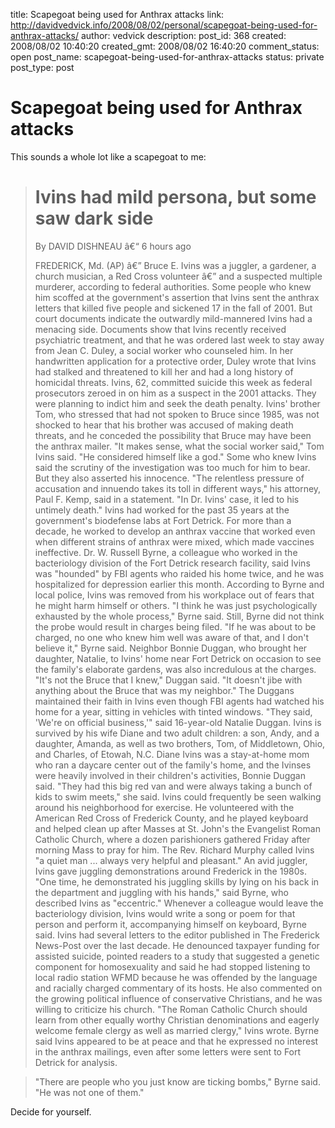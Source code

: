 title: Scapegoat being used for Anthrax attacks
link: http://davidvedvick.info/2008/08/02/personal/scapegoat-being-used-for-anthrax-attacks/
author: vedvick
description: 
post_id: 368
created: 2008/08/02 10:40:20
created_gmt: 2008/08/02 16:40:20
comment_status: open
post_name: scapegoat-being-used-for-anthrax-attacks
status: private
post_type: post

# Scapegoat being used for Anthrax attacks

This sounds a whole lot like a scapegoat to me: 

> # Ivins had mild persona, but some saw dark side
> 
> By DAVID DISHNEAU â€“ 6 hours ago
> 
> FREDERICK, Md. (AP) â€” Bruce E. Ivins was a juggler, a gardener, a church musician, a Red Cross volunteer â€” and a suspected multiple murderer, according to federal authorities. Some people who knew him scoffed at the government's assertion that Ivins sent the anthrax letters that killed five people and sickened 17 in the fall of 2001. But court documents indicate the outwardly mild-mannered Ivins had a menacing side. Documents show that Ivins recently received psychiatric treatment, and that he was ordered last week to stay away from Jean C. Duley, a social worker who counseled him. In her handwritten application for a protective order, Duley wrote that Ivins had stalked and threatened to kill her and had a long history of homicidal threats. Ivins, 62, committed suicide this week as federal prosecutors zeroed in on him as a suspect in the 2001 attacks. They were planning to indict him and seek the death penalty. Ivins' brother Tom, who stressed that had not spoken to Bruce since 1985, was not shocked to hear that his brother was accused of making death threats, and he conceded the possibility that Bruce may have been the anthrax mailer. "It makes sense, what the social worker said," Tom Ivins said. "He considered himself like a god." Some who knew Ivins said the scrutiny of the investigation was too much for him to bear. But they also asserted his innocence. "The relentless pressure of accusation and innuendo takes its toll in different ways," his attorney, Paul F. Kemp, said in a statement. "In Dr. Ivins' case, it led to his untimely death." Ivins had worked for the past 35 years at the government's biodefense labs at Fort Detrick. For more than a decade, he worked to develop an anthrax vaccine that worked even when different strains of anthrax were mixed, which made vaccines ineffective. Dr. W. Russell Byrne, a colleague who worked in the bacteriology division of the Fort Detrick research facility, said Ivins was "hounded" by FBI agents who raided his home twice, and he was hospitalized for depression earlier this month. According to Byrne and local police, Ivins was removed from his workplace out of fears that he might harm himself or others. "I think he was just psychologically exhausted by the whole process," Byrne said. Still, Byrne did not think the probe would result in charges being filed. "If he was about to be charged, no one who knew him well was aware of that, and I don't believe it," Byrne said. Neighbor Bonnie Duggan, who brought her daughter, Natalie, to Ivins' home near Fort Detrick on occasion to see the family's elaborate gardens, was also incredulous at the charges. "It's not the Bruce that I knew," Duggan said. "It doesn't jibe with anything about the Bruce that was my neighbor." The Duggans maintained their faith in Ivins even though FBI agents had watched his home for a year, sitting in vehicles with tinted windows. "They said, 'We're on official business,'" said 16-year-old Natalie Duggan. Ivins is survived by his wife Diane and two adult children: a son, Andy, and a daughter, Amanda, as well as two brothers, Tom, of Middletown, Ohio, and Charles, of Etowah, N.C. Diane Ivins was a stay-at-home mom who ran a daycare center out of the family's home, and the Ivinses were heavily involved in their children's activities, Bonnie Duggan said. "They had this big red van and were always taking a bunch of kids to swim meets," she said. Ivins could frequently be seen walking around his neighborhood for exercise. He volunteered with the American Red Cross of Frederick County, and he played keyboard and helped clean up after Masses at St. John's the Evangelist Roman Catholic Church, where a dozen parishioners gathered Friday after morning Mass to pray for him. The Rev. Richard Murphy called Ivins "a quiet man ... always very helpful and pleasant." An avid juggler, Ivins gave juggling demonstrations around Frederick in the 1980s. "One time, he demonstrated his juggling skills by lying on his back in the department and juggling with his hands," said Byrne, who described Ivins as "eccentric." Whenever a colleague would leave the bacteriology division, Ivins would write a song or poem for that person and perform it, accompanying himself on keyboard, Byrne said. Ivins had several letters to the editor published in The Frederick News-Post over the last decade. He denounced taxpayer funding for assisted suicide, pointed readers to a study that suggested a genetic component for homosexuality and said he had stopped listening to local radio station WFMD because he was offended by the language and racially charged commentary of its hosts. He also commented on the growing political influence of conservative Christians, and he was willing to criticize his church. "The Roman Catholic Church should learn from other equally worthy Christian denominations and eagerly welcome female clergy as well as married clergy," Ivins wrote. Byrne said Ivins appeared to be at peace and that he expressed no interest in the anthrax mailings, even after some letters were sent to Fort Detrick for analysis.

> "There are people who you just know are ticking bombs," Byrne said. "He was not one of them."

Decide for yourself.